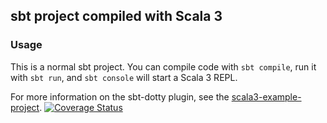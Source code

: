 ## sbt project compiled with Scala 3

### Usage

This is a normal sbt project. You can compile code with `sbt compile`, run it with `sbt run`, and `sbt console` will start a Scala 3 REPL.

For more information on the sbt-dotty plugin, see the
[scala3-example-project](https://github.com/scala/scala3-example-project/blob/main/README.md).
[![Coverage Status](https://coveralls.io/repos/github/LeReyam/HeartsV/badge.svg?branch=main)](https://coveralls.io/github/LeReyam/HeartsV?branch=main)
